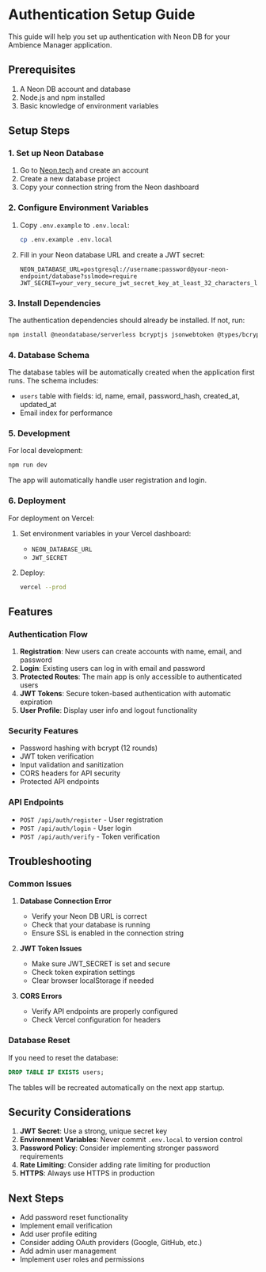 # Authentication Setup Guide

This guide will help you set up authentication with Neon DB for your Ambience Manager application.

## Prerequisites

1. A Neon DB account and database
2. Node.js and npm installed
3. Basic knowledge of environment variables

## Setup Steps

### 1. Set up Neon Database

1. Go to [Neon.tech](https://neon.tech/) and create an account
2. Create a new database project
3. Copy your connection string from the Neon dashboard

### 2. Configure Environment Variables

1. Copy `.env.example` to `.env.local`:
   ```bash
   cp .env.example .env.local
   ```

2. Fill in your Neon database URL and create a JWT secret:
   ```env
   NEON_DATABASE_URL=postgresql://username:password@your-neon-endpoint/database?sslmode=require
   JWT_SECRET=your_very_secure_jwt_secret_key_at_least_32_characters_long
   ```

### 3. Install Dependencies

The authentication dependencies should already be installed. If not, run:
```bash
npm install @neondatabase/serverless bcryptjs jsonwebtoken @types/bcryptjs @types/jsonwebtoken
```

### 4. Database Schema

The database tables will be automatically created when the application first runs. The schema includes:

- `users` table with fields: id, name, email, password_hash, created_at, updated_at
- Email index for performance

### 5. Development

For local development:
```bash
npm run dev
```

The app will automatically handle user registration and login.

### 6. Deployment

For deployment on Vercel:

1. Set environment variables in your Vercel dashboard:
   - `NEON_DATABASE_URL`
   - `JWT_SECRET`

2. Deploy:
   ```bash
   vercel --prod
   ```

## Features

### Authentication Flow

1. **Registration**: New users can create accounts with name, email, and password
2. **Login**: Existing users can log in with email and password
3. **Protected Routes**: The main app is only accessible to authenticated users
4. **JWT Tokens**: Secure token-based authentication with automatic expiration
5. **User Profile**: Display user info and logout functionality

### Security Features

- Password hashing with bcrypt (12 rounds)
- JWT token verification
- Input validation and sanitization
- CORS headers for API security
- Protected API endpoints

### API Endpoints

- `POST /api/auth/register` - User registration
- `POST /api/auth/login` - User login
- `POST /api/auth/verify` - Token verification

## Troubleshooting

### Common Issues

1. **Database Connection Error**
   - Verify your Neon DB URL is correct
   - Check that your database is running
   - Ensure SSL is enabled in the connection string

2. **JWT Token Issues**
   - Make sure JWT_SECRET is set and secure
   - Check token expiration settings
   - Clear browser localStorage if needed

3. **CORS Errors**
   - Verify API endpoints are properly configured
   - Check Vercel configuration for headers

### Database Reset

If you need to reset the database:
```sql
DROP TABLE IF EXISTS users;
```

The tables will be recreated automatically on the next app startup.

## Security Considerations

1. **JWT Secret**: Use a strong, unique secret key
2. **Environment Variables**: Never commit `.env.local` to version control
3. **Password Policy**: Consider implementing stronger password requirements
4. **Rate Limiting**: Consider adding rate limiting for production
5. **HTTPS**: Always use HTTPS in production

## Next Steps

- Add password reset functionality
- Implement email verification
- Add user profile editing
- Consider adding OAuth providers (Google, GitHub, etc.)
- Add admin user management
- Implement user roles and permissions